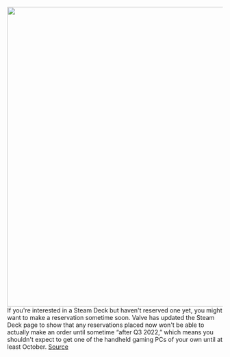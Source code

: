 <img src='https://cdn.vox-cdn.com/thumbor/zm5k9_C6cyMUkOC1To15Q3oYZBY=/0x0:2040x1360/1200x800/filters:focal(857x517:1183x843)/cdn.vox-cdn.com/uploads/chorus_image/image/70590242/vpavic_220210_5030_0096.0.jpg' width='700px' /><br/>
If you're interested in a Steam Deck but haven't reserved one yet, you might want to make a reservation sometime soon. Valve has updated the Steam Deck page to show that any reservations placed now won't be able to actually make an order until sometime “after Q3 2022,” which means you shouldn't expect to get one of the handheld gaming PCs of your own until at least October.
<a href='https://www.theverge.com/2022/3/7/22965793/valve-steam-deck-reservation-q3-order-window-october-countries-expansion'> Source <a/>